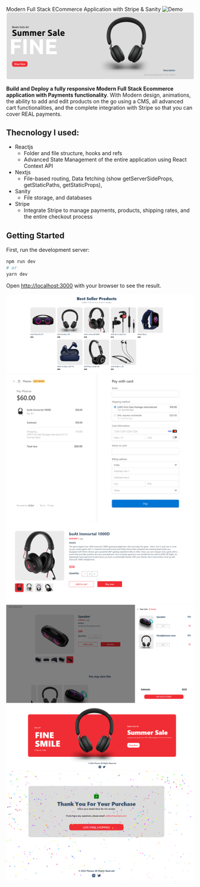 
Modern Full Stack ECommerce Application with Stripe & Sanity
![Demo](https://rpmm-ecommerce-4um2eiz9e-ronnyp07.vercel.app/)
![](public/header.png)

**Build and Deploy a fully responsive Modern Full Stack Ecommerce application with Payments functionality**. With Modern design, animations, the ability to add and edit products on the go using a CMS, all advanced cart functionalities, and the complete integration with Stripe so that you can cover REAL payments.

## Thecnology I used:
- Reactjs
    - Folder and file structure, hooks and refs
    - Advanced State Management of the entire application using React Context API
- Nextjs
    - File-based routing, Data fetching (show getServerSideProps, getStaticPaths, getStaticProps),
- Sanity
    - File storage, and databases
- Stripe
    - Integrate Stripe to manage payments, products, shipping rates, and the entire checkout process

## Getting Started

First, run the development server:

```bash
npm run dev
# or
yarn dev
```

Open [http://localhost:3000](http://localhost:3000) with your browser to see the result.

![](public/bunner.png)
![](public/checkout.png)
![](public/pickup.png)
![](public/rightside.png)
![](public/footer.png)
![](public/success.png)
